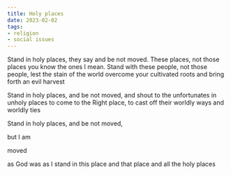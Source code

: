 ```yaml
---
title: Holy places
date: 2023-02-02
tags:
- religion
- social issues
---
```

Stand in holy places, they say
and be not moved. 
These places, not those places
you know the ones I mean. 
Stand with these people, not those people,
lest the stain of the world
overcome your cultivated roots
and bring forth an evil harvest

Stand in holy places,
and be not moved,
and shout to the unfortunates
in unholy places
to come to the Right place,
to cast off their worldly ways
and worldly ties 

Stand in holy places,
and be not moved,

but I am

moved

as God was
as I stand in this place
and that place
and all the holy
places